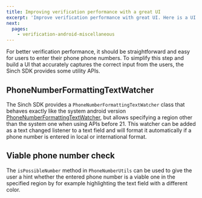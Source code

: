 ```yaml
---
title: Improving verification performance with a great UI
excerpt: 'Improve verification performance with great UI. Here is a UI that will capture correct input from the user.'
next:
  pages:
    - verification-android-miscellaneous
---
```

For better verification performance, it should be straightforward and easy for users to enter their phone phone numbers. To simplify this step and build a UI that accurately captures the correct input from the users, the Sinch SDK provides some utility APIs.

## PhoneNumberFormattingTextWatcher

The Sinch SDK provides a `PhoneNumberFormattingTextWatcher` class that behaves exactly like the system android version [PhoneNumberFormattingTextWatcher](http://developer.android.com/reference/android/telephony/PhoneNumberFormattingTextWatcher.html), but allows specifying a region other than the system one when using APIs before 21. This watcher can be added as a text changed listener to a text field and will format it automatically if a phone number is entered in local or international format.

## Viable phone number check

The `isPossibleNumber` method in `PhoneNumberUtils` can be used to give the user a hint whether the entered phone number is a viable one in the specified region by for example highlighting the text field with a different color.
